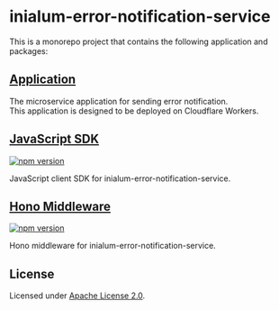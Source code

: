 # inialum-error-notification-service

This is a monorepo project that contains the following application and packages:

## [Application](app)

The microservice application for sending error notification.  
This application is designed to be deployed on Cloudflare Workers.

## [JavaScript SDK](packages/javascript)

[![npm version](https://img.shields.io/npm/v/%40inialum%2Ferror-notification-service-javascript-sdk?style=flat&label=npm%20version&color=36B011&cacheSeconds=3600)](https://www.npmjs.com/package/@inialum/error-notification-service-javascript-sdk)

JavaScript client SDK for inialum-error-notification-service.

## [Hono Middleware](packages/hono)

[![npm version](https://img.shields.io/npm/v/%40inialum%2Ferror-notification-service-hono-middleware?style=flat&label=npm%20version&color=36B011&cacheSeconds=3600)](https://www.npmjs.com/package/@inialum/error-notification-service-hono-middleware)

Hono middleware for inialum-error-notification-service.

## License

Licensed under [Apache License 2.0](LICENSE).
